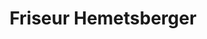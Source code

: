 ---
title: "Friseur Hemetsberger"
url: /seewalchen-am-attersee/friseur-hemetsberger/
shop: Friseur
---
